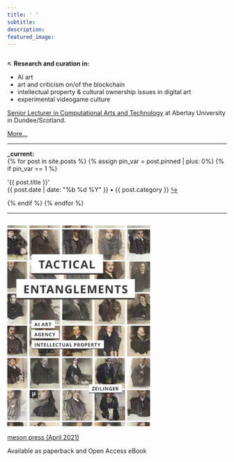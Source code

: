 ```yaml
---
title: ' '
subtitle:
description:
featured_image:
---
```



<html>
<head>
<style>
img {
  width: 65%;
}
</style>
</head>
<body>

<div class="row">

 <div class="column">
 <p> &#8598; <b>Research and curation in:</b> <br>
  <ul>
      <li>AI art</li>
      <li>art and criticism on/of the blockchain</li>
      <li>intellectual property & cultural ownership issues in digital art</li>
      <li>experimental videogame culture</li>
    </ul>
  </p>
<p> <a href="https://rke.abertay.ac.uk/en/persons/martin-zeilinger"> Senior Lecturer in Computational Arts and Technology</a> at Abertay University in Dundee/Scotland.</p>
<p> <a href="/about">More...</a></p>
<hr>
<p> <b>_current:</b><br>
  {% for post in site.posts %}
      {% assign pin_var = post.pinned | plus: 0%}
      {% if pin_var == 1 %}
          <p> '{{ post.title }}'<br> {{ post.date | date: "%b %d %Y" }} • {{ post.category }} <a href="{{ post.url }}">&#8618;</a></p>
      {% endif %}
  {% endfor %}
  <hr>

</p>
</div>
<div class="column">
<p>
<img src="/images/content/tactical-entanglements-cover.jpg" alt="book cover">
</p>
<p> <a href="/blog/tactical-entanglements"> meson press (April 2021)</a> </p>
<p> Available as paperback and Open Access eBook </p>
</div>

</div>

</body>
</html>
